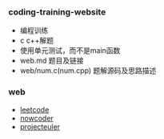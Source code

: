 ### coding-training-website
- 编程训练
- c c++解题
- 使用单元测试，而不是main函数
- web.md 题目及链接
- web/num.c(num.cpp) 题解源码及思路描述

### web
- [leetcode](https://leetcode-cn.com/)
- [nowcoder](https://www.nowcoder.com/)
- [projecteuler](https://projecteuler.net/)
